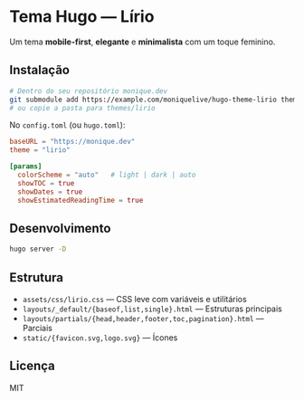 # Tema Hugo — Lírio

Um tema **mobile-first**, **elegante** e **minimalista** com um toque feminino.

## Instalação

```bash
# Dentro do seu repositório monique.dev
git submodule add https://example.com/moniquelive/hugo-theme-lirio themes/lirio
# ou copie a pasta para themes/lirio
```

No `config.toml` (ou `hugo.toml`):

```toml
baseURL = "https://monique.dev"
theme = "lirio"

[params]
  colorScheme = "auto"   # light | dark | auto
  showTOC = true
  showDates = true
  showEstimatedReadingTime = true
```

## Desenvolvimento

```bash
hugo server -D
```

## Estrutura

- `assets/css/lirio.css` — CSS leve com variáveis e utilitários
- `layouts/_default/{baseof,list,single}.html` — Estruturas principais
- `layouts/partials/{head,header,footer,toc,pagination}.html` — Parciais
- `static/{favicon.svg,logo.svg}` — Ícones

## Licença

MIT
